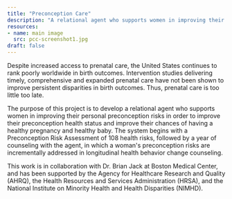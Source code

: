 ```yaml
---
title: "Preconception Care"
description: "A relational agent who supports women in improving their personal preconception risks."
resources:
- name: main image
  src: pcc-screenshot1.jpg
draft: false
---
```


Despite increased access to prenatal care, the United States continues to rank poorly worldwide in birth outcomes.  Intervention studies delivering timely, comprehensive and expanded prenatal care have not been shown to improve persistent disparities in birth outcomes. Thus, prenatal care is too little too late.

The purpose of this project is to develop a relational agent who supports women in improving their personal preconception risks in order to improve their preconception health status and improve their chances of having a healthy pregnancy and healthy baby.  The system begins with a Preconception Risk Assessment of 108 health risks, followed by a year of counseling with the agent, in which a woman's preconception risks are incrementally addressed in longitudinal health behavior change counseling.

This work is in collaboration with Dr. Brian Jack at Boston Medical Center, and has been supported by the Agency for Healthcare Research and Quality (AHRQ), the Health Resources and Services Administration (HRSA), and the National Institute on Minority Health and Health Disparities (NIMHD).

